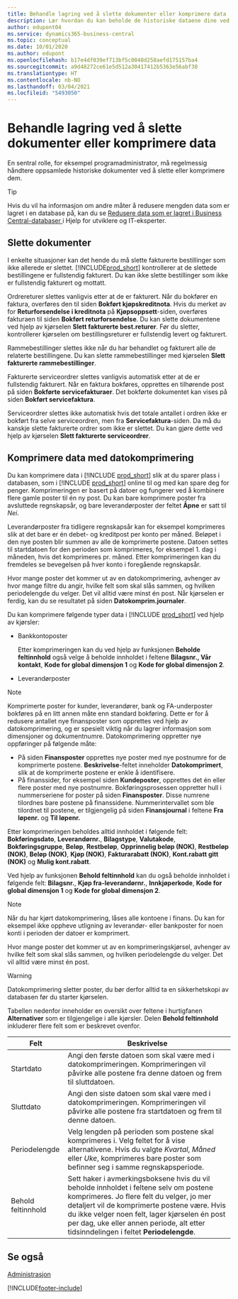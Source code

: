 ```yaml
---
title: Behandle lagring ved å slette dokumenter eller komprimere data
description: Lær hvordan du kan beholde de historiske dataene dine ved å komprimere poster eller slette dem.
author: edupont04
ms.service: dynamics365-business-central
ms.topic: conceptual
ms.date: 10/01/2020
ms.author: edupont
ms.openlocfilehash: b17e4df039ef713bf5c0048d258aefd175157ba4
ms.sourcegitcommit: a9d48272ce61e5d512a30417412b5363e56abf30
ms.translationtype: HT
ms.contentlocale: nb-NO
ms.lasthandoff: 03/04/2021
ms.locfileid: "5493050"
---
```

# <a name="manage-storage-by-deleting-documents-or-compressing-data"></a>Behandle lagring ved å slette dokumenter eller komprimere data

En sentral rolle, for eksempel programadministrator, må regelmessig håndtere oppsamlede historiske dokumenter ved å slette eller komprimere dem.  

> [!TIP]
> Hvis du vil ha informasjon om andre måter å redusere mengden data som er lagret i en database på, kan du se [Redusere data som er lagret i Business Central-databaser ](/dynamics365/business-central/dev-itpro/administration/database-reduce-data) i Hjelp for utviklere og IT-eksperter.

## <a name="delete-documents"></a>Slette dokumenter

I enkelte situasjoner kan det hende du må slette fakturerte bestillinger som ikke allerede er slettet. [!INCLUDE[prod_short](includes/prod_short.md)] kontrollerer at de slettede bestillingene er fullstendig fakturert. Du kan ikke slette bestillinger som ikke er fullstendig fakturert og mottatt.  

Ordrereturer slettes vanligvis etter at de er fakturert. Når du bokfører en faktura, overføres den til siden **Bokført kjøpskreditnota**. Hvis du merket av for **Returforsendelse i kreditnota** på **Kjøpsoppsett**-siden, overføres fakturaen til siden **Bokført returforsendelse**. Du kan slette dokumentene ved hjelp av kjørselen **Slett fakturerte best.returer**. Før du sletter, kontrollerer kjørselen om bestillingsreturer er fullstendig levert og fakturert.  

Rammebestillinger slettes ikke når du har behandlet og fakturert alle de relaterte bestillingene. Du kan slette rammebestillinger med kjørselen **Slett fakturerte rammebestillinger**.  

Fakturerte serviceordrer slettes vanligvis automatisk etter at de er fullstendig fakturert. Når en faktura bokføres, opprettes en tilhørende post på siden **Bokførte servicefakturaer**. Det bokførte dokumentet kan vises på siden **Bokført servicefaktura**.  

Serviceordrer slettes ikke automatisk hvis det totale antallet i ordren ikke er bokført fra selve serviceordren, men fra **Servicefaktura**-siden. Da må du kanskje slette fakturerte ordrer som ikke er slettet. Du kan gjøre dette ved hjelp av kjørselen **Slett fakturerte serviceordrer**.  

## <a name="compress-data-with-date-compression"></a>Komprimere data med datokomprimering

Du kan komprimere data i [!INCLUDE [prod_short](includes/prod_short.md)] slik at du sparer plass i databasen, som i [!INCLUDE [prod_short](includes/prod_short.md)] online til og med kan spare deg for penger. Komprimeringen er basert på datoer og fungerer ved å kombinere flere gamle poster til én ny post. Du kan bare komprimere poster fra avsluttede regnskapsår, og bare leverandørposter der feltet **Åpne** er satt til *Nei*.  

Leverandørposter fra tidligere regnskapsår kan for eksempel komprimeres slik at det bare er én debet- og kreditpost per konto per måned. Beløpet i den nye posten blir summen av alle de komprimerte postene. Datoen settes til startdatoen for den perioden som komprimeres, for eksempel 1. dag i måneden, hvis det komprimeres pr. måned. Etter komprimeringen kan du fremdeles se bevegelsen på hver konto i foregående regnskapsår.

Hvor mange poster det kommer ut av en datokomprimering, avhenger av hvor mange filtre du angir, hvilke felt som skal slås sammen, og hvilken periodelengde du velger. Det vil alltid være minst én post. Når kjørselen er ferdig, kan du se resultatet på siden **Datokomprim.journaler**.

Du kan komprimere følgende typer data i [!INCLUDE [prod_short](includes/prod_short.md)] ved hjelp av kjørsler:

* Bankkontoposter

  Etter komprimeringen kan du ved hjelp av funksjonen **Beholde feltinnhold** også velge å beholde innholdet i feltene **Bilagsnr., Vår kontakt**, **Kode for global dimensjon 1** og **Kode for global dimensjon 2**.
* Leverandørposter

> [!NOTE]
> Komprimerte poster for kunder, leverandører, bank og FA-underposter bokføres på en litt annen måte enn standard bokføring. Dette er for å redusere antallet nye finansposter som opprettes ved hjelp av datokomprimering, og er spesielt viktig når du lagrer informasjon som dimensjoner og dokumentnumre. Datokomprimering oppretter nye oppføringer på følgende måte:
>* På siden **Finansposter** opprettes nye poster med nye postnumre for de komprimerte postene. **Beskrivelse**-feltet inneholder **Datokomprimert**, slik at de komprimerte postene er enkle å identifisere. 
>* På finanssider, for eksempel siden **Kundeposter**, opprettes det én eller flere poster med nye postnumre. 
> Bokføringsprosessen oppretter hull i nummerseriene for poster på siden **Finansposter**. Disse numrene tilordnes bare postene på finanssidene. Nummerintervallet som ble tilordnet til postene, er tilgjengelig på siden **Finansjournal** i feltene **Fra løpenr.** og **Til løpenr.** 

Etter komprimeringen beholdes alltid innholdet i følgende felt: **Bokføringsdato**, **Leverandørnr.**, **Bilagstype**, **Valutakode**, **Bokføringsgruppe**, **Beløp**, **Restbeløp**, **Opprinnelig beløp (NOK)**, **Restbeløp (NOK)**, **Beløp (NOK)**, **Kjøp (NOK)**, **Fakturarabatt (NOK)**, **Kont.rabatt gitt (NOK)** og **Mulig kont.rabatt**.

  Ved hjelp av funksjonen **Behold feltinnhold** kan du også beholde innholdet i følgende felt: **Bilagsnr.**, **Kjøp fra-leverandørnr.**, **Innkjøperkode**, **Kode for global dimensjon 1** og **Kode for global dimensjon 2**.

> [!NOTE]
> Når du har kjørt datokomprimering, låses alle kontoene i finans. Du kan for eksempel ikke oppheve utligning av leverandør- eller bankposter for noen konti i perioden der datoer er komprimert.

<!--* General ledger entries
* Customer ledger entries-->
<!--* Fixed asset ledger entries
* G/L budget entries
* VAT entries

  After the compression the contents of the following fields are always retained: **Posting Date**, **Type**, **Closed**, **Gen. Bus. Posting Group**, **Gen. Prod. Posting Group**, **VAT Calculation Type**, **Base**, and **Amount**.

  With the **Retain Field Contents** facility, you can also retain the contents of the following additional fields: **Document No.**, **Bill-to/Pay-to No.**, **EU 3-Party Trade**, **Country/Region Code**, and **Internal Ref. No.**.
* Insurance ledger entries
* Maintenance ledger entries
* Resource ledger entries

  After the compression, the contents of the following fields are retained: **Posting Date**, **Resource No.**, **Resource Group No.**, **Entry Type**, **Quantity**, **Total Cost**, **Total Price**, and **Chargeable**.

  With the **Retain Field Contents** facility, you can also retain the contents of the following additional fields: **Document No.**, **Work Type Code**, **Job No.**, **Unit of Measure Code**, **Source Type**, **Source No.**. **Chargeable**, **
* Warehouse entries

  After the compression the contents of the following fields are always retained: **Registering Date**, **Location Code**, **Zone Code**, **Bin Code**, **Item No.**, **Quantity**, **Qty. (Base)**, **Bin Type Code**, **Entry Type**, **Variant Code**, **Qty. per Unit of Measure**, **Unit of Measure Code**, **Warranty Date**, **Expiration Date**, **Cubage**, and **Weight**.

  With the **Retain Field Contents** facility, you can also retain the contents of the **Serial No.** and **Lot No.** fields. -->

Hvor mange poster det kommer ut av en komprimeringskjørsel, avhenger av hvilke felt som skal slås sammen, og hvilken periodelengde du velger. Det vil alltid være minst én post. 

> [!WARNING]
> Datokomprimering sletter poster, du bør derfor alltid ta en sikkerhetskopi av databasen før du starter kjørselen.

Tabellen nedenfor inneholder en oversikt over feltene i hurtigfanen **Alternativer** som er tilgjengelige i alle kjørsler. Delen **Behold feltinnhold** inkluderer flere felt som er beskrevet ovenfor.

|Felt  |Beskrivelse  |
|-------|-------------|
|Startdato     |Angi den første datoen som skal være med i datokomprimeringen. Komprimeringen vil påvirke alle postene fra denne datoen og frem til sluttdatoen.|
|Sluttdato     |Angi den siste datoen som skal være med i datokomprimeringen. Komprimeringen vil påvirke alle postene fra startdatoen og frem til denne datoen.|
|Periodelengde |Velg lengden på perioden som postene skal komprimeres i. Velg feltet for å vise alternativene. Hvis du valgte *Kvartal*, *Måned* eller *Uke*, komprimeres bare poster som befinner seg i samme regnskapsperiode.|
|Behold feltinnhold     |Sett haker i avmerkingsboksene hvis du vil beholde innholdet i feltene selv om postene komprimeres. Jo flere felt du velger, jo mer detaljert vil de komprimerte postene være. Hvis du ikke velger noen felt, lager kjørselen én post per dag, uke eller annen periode, alt etter tidsinndelingen i feltet **Periodelengde**. |

## <a name="see-also"></a>Se også

[Administrasjon](admin-setup-and-administration.md)  


[!INCLUDE[footer-include](includes/footer-banner.md)]